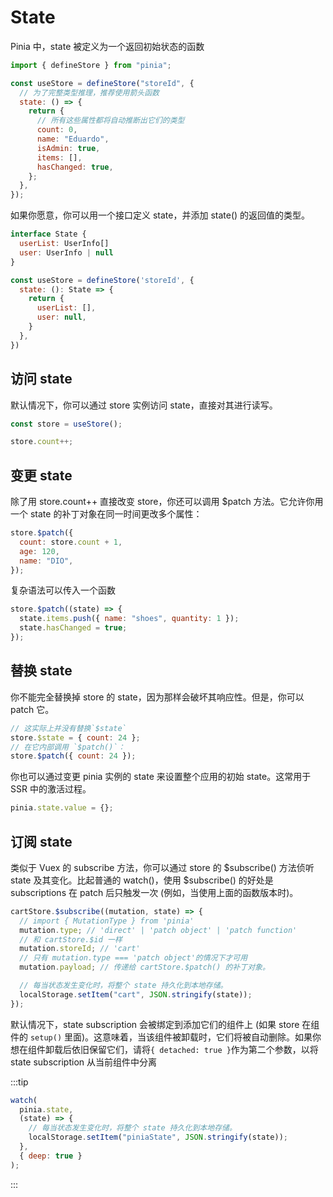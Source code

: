 # State

Pinia 中，state 被定义为一个返回初始状态的函数

```js
import { defineStore } from "pinia";

const useStore = defineStore("storeId", {
  // 为了完整类型推理，推荐使用箭头函数
  state: () => {
    return {
      // 所有这些属性都将自动推断出它们的类型
      count: 0,
      name: "Eduardo",
      isAdmin: true,
      items: [],
      hasChanged: true,
    };
  },
});
```

如果你愿意，你可以用一个接口定义 state，并添加 state() 的返回值的类型。

```js
interface State {
  userList: UserInfo[]
  user: UserInfo | null
}

const useStore = defineStore('storeId', {
  state: (): State => {
    return {
      userList: [],
      user: null,
    }
  },
})

```

## 访问 state

默认情况下，你可以通过 store 实例访问 state，直接对其进行读写。

```js
const store = useStore();

store.count++;
```

## 变更 state

除了用 store.count++ 直接改变 store，你还可以调用 $patch 方法。它允许你用一个 state 的补丁对象在同一时间更改多个属性：

```js
store.$patch({
  count: store.count + 1,
  age: 120,
  name: "DIO",
});
```

复杂语法可以传入一个函数

```js
store.$patch((state) => {
  state.items.push({ name: "shoes", quantity: 1 });
  state.hasChanged = true;
});
```

## 替换 state

你不能完全替换掉 store 的 state，因为那样会破坏其响应性。但是，你可以 patch 它。

```js
// 这实际上并没有替换`$state`
store.$state = { count: 24 };
// 在它内部调用 `$patch()`：
store.$patch({ count: 24 });
```

你也可以通过变更 pinia 实例的 state 来设置整个应用的初始 state。这常用于 SSR 中的激活过程。

```js
pinia.state.value = {};
```

## 订阅 state

类似于 Vuex 的 subscribe 方法，你可以通过 store 的 $subscribe() 方法侦听 state 及其变化。比起普通的 watch()，使用 $subscribe() 的好处是 subscriptions 在 patch 后只触发一次 (例如，当使用上面的函数版本时)。

```js
cartStore.$subscribe((mutation, state) => {
  // import { MutationType } from 'pinia'
  mutation.type; // 'direct' | 'patch object' | 'patch function'
  // 和 cartStore.$id 一样
  mutation.storeId; // 'cart'
  // 只有 mutation.type === 'patch object'的情况下才可用
  mutation.payload; // 传递给 cartStore.$patch() 的补丁对象。

  // 每当状态发生变化时，将整个 state 持久化到本地存储。
  localStorage.setItem("cart", JSON.stringify(state));
});
```

默认情况下，state subscription 会被绑定到添加它们的组件上 (如果 store 在组件的 `setup()` 里面)。这意味着，当该组件被卸载时，它们将被自动删除。如果你想在组件卸载后依旧保留它们，请将`{ detached: true }`作为第二个参数，以将 state subscription 从当前组件中分离

:::tip

```js
watch(
  pinia.state,
  (state) => {
    // 每当状态发生变化时，将整个 state 持久化到本地存储。
    localStorage.setItem("piniaState", JSON.stringify(state));
  },
  { deep: true }
);
```

:::
